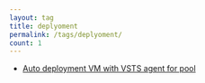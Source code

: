 ```yaml
---
layout: tag
title: deplyoment
permalink: /tags/deplyoment/
count: 1
---
```


- [Auto deployment VM with VSTS agent for pool](https://blog.justcloud.pl/auto-deployment-vm-with-vsts-agent-for-pool)
